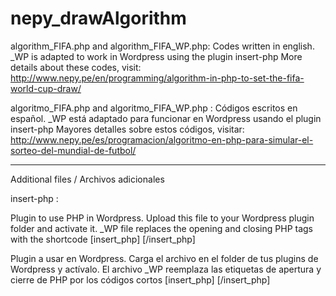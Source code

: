 # nepy_drawAlgorithm

algorithm_FIFA.php and algorithm_FIFA_WP.php: Codes written in english. _WP is adapted to work in Wordpress using the plugin insert-php
More details about these codes, visit: http://www.nepy.pe/en/programming/algorithm-in-php-to-set-the-fifa-world-cup-draw/

algoritmo_FIFA.php and algoritmo_FIFA_WP.php : Códigos escritos en español. _WP está adaptado para funcionar en Wordpress usando el plugin insert-php
Mayores detalles sobre estos códigos, visitar: http://www.nepy.pe/es/programacion/algoritmo-en-php-para-simular-el-sorteo-del-mundial-de-futbol/

----------------------------------------
Additional files / Archivos adicionales

insert-php : 

Plugin to use PHP in Wordpress. Upload this file to your Wordpress plugin folder and activate it. _WP file replaces the opening and closing PHP tags with the shortcode [insert_php] [/insert_php] 

Plugin a usar en Wordpress. Carga el archivo en el folder de tus plugins de Wordpress y actívalo. El archivo _WP reemplaza las etiquetas de apertura y cierre de PHP por los códigos cortos [insert_php] [/insert_php]  


